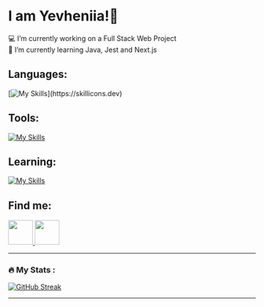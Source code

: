 # I am Yevheniia!👋
💻 I’m currently working on a Full Stack Web Project<br>📖 I’m currently learning Java, Jest and Next.js<br>

## Languages:
[![My Skills](https://skillicons.dev/icons?i=html,css,js,ts,materialui,tailwind,mongodb,nodejs,express,react,)](https://skillicons.dev)

## Tools:
[![My Skills](https://skillicons.dev/icons?i=git,postman,vite,vscode,idea,atom,figma)](https://skillicons.dev)

## Learning:
[![My Skills](https://skillicons.dev/icons?i=java,jest,nextjs)](https://skillicons.dev)

## Find me:
<a href="https://medium.com/@yevheniiasimaka"> 
<img src="https://cdn-icons-png.flaticon.com/512/5968/5968906.png" width="50px" height="50px" />
</a><a href="[[https://medium.com/@yevheniiasimaka](https://dribbble.com/YevheniiaS)](https://cdn-icons-png.flaticon.com/512/3536/3536685.png)"> 
<img src="   https://cdn-icons-png.flaticon.com/512/3536/3536685.png " width="50px" height="50px" />
</a>

<br>

---
### :fire: My Stats :

[![GitHub Streak](https://streak-stats.demolab.com?user=YevheniiaSimaka&theme=gotham&hide_border=true)](https://git.io/streak-stats) 

---


